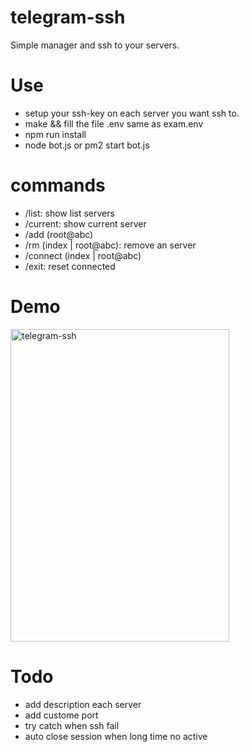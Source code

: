 # telegram-ssh
Simple manager and ssh to your servers.

# Use
- setup your ssh-key on each server you want ssh to.
- make && fill the file .env same as exam.env
- npm run install
- node bot.js or pm2 start bot.js

# commands
- /list: show list servers
- /current: show current server
- /add (root@abc)
- /rm (index | root@abc): remove an server
- /connect (index | root@abc)
- /exit: reset connected 

# Demo
<img src="https://raw.githubusercontent.com/phamthainb/telegram-ssh/master/demo.png" alt="telegram-ssh" width="350" height="500" style="object-fit: cover;">

# Todo
- add description each server
- add custome port
- try catch when ssh fail
- auto close session when long time no active
